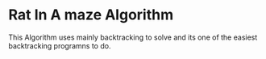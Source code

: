 # Rat In A maze Algorithm

This Algorithm uses mainly backtracking to solve and its one of the easiest backtracking programns to do.
